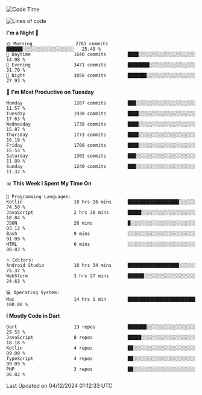 <!--START_SECTION:waka-->
![Code Time](http://img.shields.io/badge/Code%20Time-933%20hrs%208%20mins-blue)

![Lines of code](https://img.shields.io/badge/From%20Hello%20World%20I%27ve%20Written-3.6%20million%20lines%20of%20code-blue)

**I'm a Night 🦉** 

```text
🌞 Morning                2781 commits        ██████░░░░░░░░░░░░░░░░░░░   25.40 % 
🌆 Daytime                1640 commits        ████░░░░░░░░░░░░░░░░░░░░░   14.98 % 
🌃 Evening                3471 commits        ████████░░░░░░░░░░░░░░░░░   31.70 % 
🌙 Night                  3058 commits        ███████░░░░░░░░░░░░░░░░░░   27.93 % 
```
📅 **I'm Most Productive on Tuesday** 

```text
Monday                   1267 commits        ███░░░░░░░░░░░░░░░░░░░░░░   11.57 % 
Tuesday                  1930 commits        ████░░░░░░░░░░░░░░░░░░░░░   17.63 % 
Wednesday                1738 commits        ████░░░░░░░░░░░░░░░░░░░░░   15.87 % 
Thursday                 1773 commits        ████░░░░░░░░░░░░░░░░░░░░░   16.19 % 
Friday                   1700 commits        ████░░░░░░░░░░░░░░░░░░░░░   15.53 % 
Saturday                 1302 commits        ███░░░░░░░░░░░░░░░░░░░░░░   11.89 % 
Sunday                   1240 commits        ███░░░░░░░░░░░░░░░░░░░░░░   11.32 % 
```


📊 **This Week I Spent My Time On** 

```text
💬 Programming Languages: 
Kotlin                   10 hrs 26 mins      ███████████████████░░░░░░   74.50 % 
JavaScript               2 hrs 38 mins       █████░░░░░░░░░░░░░░░░░░░░   18.84 % 
JSON                     26 mins             █░░░░░░░░░░░░░░░░░░░░░░░░   03.12 % 
Bash                     9 mins              ░░░░░░░░░░░░░░░░░░░░░░░░░   01.09 % 
HTML                     6 mins              ░░░░░░░░░░░░░░░░░░░░░░░░░   00.83 % 

🔥 Editors: 
Android Studio           10 hrs 34 mins      ███████████████████░░░░░░   75.37 % 
WebStorm                 3 hrs 27 mins       ██████░░░░░░░░░░░░░░░░░░░   24.63 % 

💻 Operating System: 
Mac                      14 hrs 1 min        █████████████████████████   100.00 % 
```

**I Mostly Code in Dart** 

```text
Dart                     13 repos            ███████░░░░░░░░░░░░░░░░░░   29.55 % 
JavaScript               8 repos             █████░░░░░░░░░░░░░░░░░░░░   18.18 % 
Kotlin                   4 repos             ██░░░░░░░░░░░░░░░░░░░░░░░   09.09 % 
TypeScript               4 repos             ██░░░░░░░░░░░░░░░░░░░░░░░   09.09 % 
PHP                      3 repos             ██░░░░░░░░░░░░░░░░░░░░░░░   06.82 % 
```




 Last Updated on 04/12/2024 01:12:33 UTC
<!--END_SECTION:waka-->
